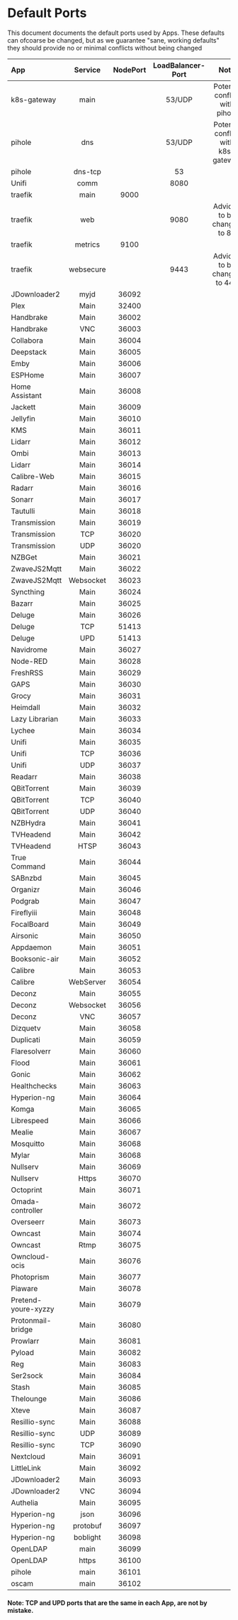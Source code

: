 # Default Ports

This document documents the default ports used by Apps.
These defaults can ofcoarse be changed, but as we guarantee "sane, working defaults" they should provide no or minimal conflicts without being changed


| App                 |  Service  | NodePort | LoadBalancer-Port |  Note                                |
| :------------------ | :-------: | :------: | :---------------: | :----------------------------------: |
| k8s-gateway         |  main     |          |   53/UDP          |   Potenial conflict with pihole      |
| pihole              |  dns      |          |   53/UDP          | Potenial conflict with k8s-gateway   |
| pihole              |  dns-tcp  |          |   53              |                                      |
| Unifi               |   comm    |          |   8080            |                                      |
| traefik             |   main    |   9000   |                   |                                      |
| traefik             |   web     |          |       9080        |  Adviced to be changed to 80         |
| traefik             | metrics   |   9100   |                   |                                      |
| traefik             | websecure |          |       9443        |  Adviced to be changed to 443        |
| JDownloader2        |   myjd    |  36092   |                   |                                      |
| Plex                |   Main    |  32400   |                   |                                      |
| Handbrake           |   Main    |  36002   |                   |                                      |
| Handbrake           |    VNC    |  36003   |                   |                                      |
| Collabora           |   Main    |  36004   |                   |                                      |
| Deepstack           |   Main    |  36005   |                   |                                      |
| Emby                |   Main    |  36006   |                   |                                      |
| ESPHome             |   Main    |  36007   |                   |                                      |
| Home Assistant      |   Main    |  36008   |                   |                                      |
| Jackett             |   Main    |  36009   |                   |                                      |
| Jellyfin            |   Main    |  36010   |                   |                                      |
| KMS                 |   Main    |  36011   |                   |                                      |
| Lidarr              |   Main    |  36012   |                   |                                      |
| Ombi                |   Main    |  36013   |                   |                                      |
| Lidarr              |   Main    |  36014   |                   |                                      |
| Calibre-Web         |   Main    |  36015   |                   |                                      |
| Radarr              |   Main    |  36016   |                   |                                      |
| Sonarr              |   Main    |  36017   |                   |                                      |
| Tautulli            |   Main    |  36018   |                   |                                      |
| Transmission        |   Main    |  36019   |                   |                                      |
| Transmission        |    TCP    |  36020   |                   |                                      |
| Transmission        |    UDP    |  36020   |                   |                                      |
| NZBGet              |   Main    |  36021   |                   |                                      |
| ZwaveJS2Mqtt        |   Main    |  36022   |                   |                                      |
| ZwaveJS2Mqtt        | Websocket |  36023   |                   |                                      |
| Syncthing           |   Main    |  36024   |                   |                                      |
| Bazarr              |   Main    |  36025   |                   |                                      |
| Deluge              |   Main    |  36026   |                   |                                      |
| Deluge              |    TCP    |  51413   |                   |                                      |
| Deluge              |    UPD    |  51413   |                   |                                      |
| Navidrome           |   Main    |  36027   |                   |                                      |
| Node-RED            |   Main    |  36028   |                   |                                      |
| FreshRSS            |   Main    |  36029   |                   |                                      |
| GAPS                |   Main    |  36030   |                   |                                      |
| Grocy               |   Main    |  36031   |                   |                                      |
| Heimdall            |   Main    |  36032   |                   |                                      |
| Lazy Librarian      |   Main    |  36033   |                   |                                      |
| Lychee              |   Main    |  36034   |                   |                                      |
| Unifi               |   Main    |  36035   |                   |                                      |
| Unifi               |    TCP    |  36036   |                   |                                      |
| Unifi               |    UDP    |  36037   |                   |                                      |
| Readarr             |   Main    |  36038   |                   |                                      |
| QBitTorrent         |   Main    |  36039   |                   |                                      |
| QBitTorrent         |    TCP    |  36040   |                   |                                      |
| QBitTorrent         |    UDP    |  36040   |                   |                                      |
| NZBHydra            |   Main    |  36041   |                   |                                      |
| TVHeadend           |   Main    |  36042   |                   |                                      |
| TVHeadend           |   HTSP    |  36043   |                   |                                      |
| True Command        |   Main    |  36044   |                   |                                      |
| SABnzbd             |   Main    |  36045   |                   |                                      |
| Organizr            |   Main    |  36046   |                   |                                      |
| Podgrab             |   Main    |  36047   |                   |                                      |
| Fireflyiii          |   Main    |  36048   |                   |                                      |
| FocalBoard          |   Main    |  36049   |                   |                                      |
| Airsonic            |   Main    |  36050   |                   |                                      |
| Appdaemon           |   Main    |  36051   |                   |                                      |
| Booksonic-air       |   Main    |  36052   |                   |                                      |
| Calibre             |   Main    |  36053   |                   |                                      |
| Calibre             | WebServer |  36054   |                   |                                      |
| Deconz              |   Main    |  36055   |                   |                                      |
| Deconz              | Websocket |  36056   |                   |                                      |
| Deconz              |    VNC    |  36057   |                   |                                      |
| Dizquetv            |   Main    |  36058   |                   |                                      |
| Duplicati           |   Main    |  36059   |                   |                                      |
| Flaresolverr        |   Main    |  36060   |                   |                                      |
| Flood               |   Main    |  36061   |                   |                                      |
| Gonic               |   Main    |  36062   |                   |                                      |
| Healthchecks        |   Main    |  36063   |                   |                                      |
| Hyperion-ng         |   Main    |  36064   |                   |                                      |
| Komga               |   Main    |  36065   |                   |                                      |
| Librespeed          |   Main    |  36066   |                   |                                      |
| Mealie              |   Main    |  36067   |                   |                                      |
| Mosquitto           |   Main    |  36068   |                   |                                      |
| Mylar               |   Main    |  36068   |                   |                                      |
| Nullserv            |   Main    |  36069   |                   |                                      |
| Nullserv            |   Https   |  36070   |                   |                                      |
| Octoprint           |   Main    |  36071   |                   |                                      |
| Omada-controller    |   Main    |  36072   |                   |                                      |
| Overseerr           |   Main    |  36073   |                   |                                      |
| Owncast             |   Main    |  36074   |                   |                                      |
| Owncast             |   Rtmp    |  36075   |                   |                                      |
| Owncloud-ocis       |   Main    |  36076   |                   |                                      |
| Photoprism          |   Main    |  36077   |                   |                                      |
| Piaware             |   Main    |  36078   |                   |                                      |
| Pretend-youre-xyzzy |   Main    |  36079   |                   |                                      |
| Protonmail-bridge   |   Main    |  36080   |                   |                                      |
| Prowlarr            |   Main    |  36081   |                   |                                      |
| Pyload              |   Main    |  36082   |                   |                                      |
| Reg                 |   Main    |  36083   |                   |                                      |
| Ser2sock            |   Main    |  36084   |                   |                                      |
| Stash               |   Main    |  36085   |                   |                                      |
| Thelounge           |   Main    |  36086   |                   |                                      |
| Xteve               |   Main    |  36087   |                   |                                      |
| Resillio-sync       |   Main    |  36088   |                   |                                      |
| Resillio-sync       |    UDP    |  36089   |                   |                                      |
| Resillio-sync       |    TCP    |  36090   |                   |                                      |
| Nextcloud           |   Main    |  36091   |                   |                                      |
| LittleLink          |   Main    |  36092   |                   |                                      |
| JDownloader2        |   Main    |  36093   |                   |                                      |
| JDownloader2        |    VNC    |  36094   |                   |                                      |
| Authelia            |   Main    |  36095   |                   |                                      |
| Hyperion-ng         |   json    |  36096   |                   |                                      |
| Hyperion-ng         |  protobuf |  36097   |                   |                                      |
| Hyperion-ng         |  boblight |  36098   |                   |                                      |
| OpenLDAP            |  main     |  36099   |                   |                                      |
| OpenLDAP            |  https    |  36100   |                   |                                      |
| pihole              |  main     |  36101   |                   |                                      |
| oscam               |  main     |  36102   |                   |                                      |

#### Note: TCP and UPD ports that are the same in each App, are not by mistake.
